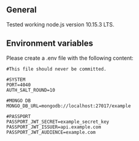 ## General

Tested working node.js version 10.15.3 LTS. 

## Environment variables

Please create a .env file with the following content:

```
#This file should never be committed.

#SYSTEM
PORT=4040
AUTH_SALT_ROUND=10

#MONGO DB
MONGO_DB_URL=mongodb://localhost:27017/example

#PASSPORT
PASSPORT_JWT_SECRET=example_secret_key
PASSPORT_JWT_ISSUER=api.example.com
PASSPORT_JWT_AUDIENCE=example.com
```